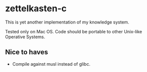 # zettelkasten-c
This is yet another implementation of my knowledge system. 

Tested only on Mac OS. Code should be portable to other Unix-like Operative Systems.

## Nice to haves
- Compile against musl instead of glibc.
